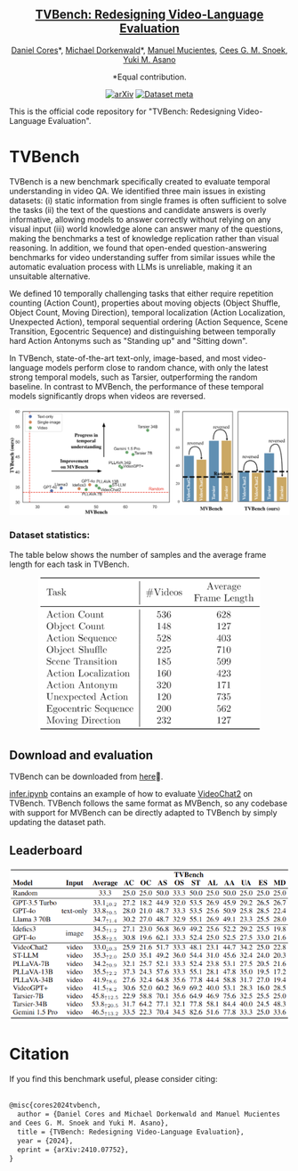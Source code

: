 <div align="center">

<h2><a href="https://github.com/daniel-cores/tvbench">TVBench: Redesigning Video-Language Evaluation</a></h2>

[Daniel Cores](https://scholar.google.com/citations?user=pJqkUWgAAAAJ)\*,
[Michael Dorkenwald](https://scholar.google.com/citations?user=KY5nvLUAAAAJ)\*,
[Manuel Mucientes](https://scholar.google.com.vn/citations?user=raiz6p4AAAAJ),
[Cees G. M. Snoek](https://scholar.google.com/citations?user=0uKdbscAAAAJ),
[Yuki M. Asano](https://scholar.google.co.uk/citations?user=CdpLhlgAAAAJ)

*Equal contribution.

[![arXiv](https://img.shields.io/badge/cs.CV-2410.07752-b31b1b?logo=arxiv&logoColor=red)](https://arxiv.org/abs/2410.07752)
[![Dataset meta](https://img.shields.io/badge/%F0%9F%A4%97%20Dataset-TVBench-blue)](https://huggingface.co/datasets/FunAILab/TVBench) 
</div>

This is the official code repository for "TVBench: Redesigning Video-Language Evaluation".

# TVBench
TVBench is a new benchmark specifically created to evaluate temporal understanding in video QA. We identified three main issues in existing datasets: (i) static information from single frames is often sufficient to solve the tasks (ii) the text of the questions and candidate answers is overly informative, allowing models to answer correctly without relying on any visual input (iii) world knowledge alone can answer many of the questions, making the benchmarks a test of knowledge replication rather than visual reasoning. In addition, we found that open-ended question-answering benchmarks for video understanding suffer from similar issues while the automatic evaluation process with LLMs is unreliable, making it an unsuitable alternative.

We defined 10 temporally challenging tasks that either require repetition counting (Action Count), properties about moving objects (Object Shuffle, Object Count, Moving Direction), temporal localization (Action Localization, Unexpected Action), temporal sequential ordering (Action Sequence, Scene Transition, Egocentric Sequence) and distinguishing between temporally hard Action Antonyms such as "Standing up" and "Sitting down".

In TVBench, state-of-the-art text-only, image-based, and most video-language models perform close to random chance, with only the latest strong temporal models, such as Tarsier, outperforming the random baseline. In contrast to MVBench, the performance of these temporal models significantly drops when videos are reversed.

![image](figs/fig1.png)

### Dataset statistics:
The table below shows the number of samples and the average frame length for each task in TVBench.

<center>
<img src="figs/tvbench_stats.png" alt="drawing" width="400"/>
</center>

## Download and evaluation
TVBench can be downloaded from [here](https://huggingface.co/datasets/FunAILab/TVBench)🤗.

[infer.ipynb](infer.ipynb) contains an example of how to evaluate [VideoChat2](https://github.com/OpenGVLab/Ask-Anything/tree/main/video_chat2) on TVBench. TVBench follows the same format as MVBench, so any codebase with support for MVBench can be directly adapted to TVBench by simply updating the dataset path.


## Leaderboard
![image](figs/sota.png)

# Citation
If you find this benchmark useful, please consider citing:
```

@misc{cores2024tvbench,
  author = {Daniel Cores and Michael Dorkenwald and Manuel Mucientes and Cees G. M. Snoek and Yuki M. Asano},
  title = {TVBench: Redesigning Video-Language Evaluation},
  year = {2024},
  eprint = {arXiv:2410.07752},
}

```
